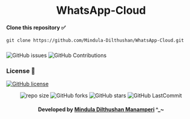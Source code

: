 <div align="center">

# WhatsApp-Cloud
</div>

#### Clone this repository ✅
```md
git clone https://github.com/Mindula-Dilthushan/WhatsApp-Cloud.git
```
###

![GitHub issues](https://img.shields.io/github/issues/Mindula-Dilthushan/WhatsApp-Cloud?&labelColor=black&color=eb3b5a&label=Issues&logo=issues&logoColor=black&style=for-the-badge)
![GitHub Contributions](https://img.shields.io/github/contributors/Mindula-Dilthushan/WhatsApp-Cloud?&labelColor=black&color=8854d0&style=for-the-badge)

### License 📝
[![GitHub license](https://img.shields.io/github/license/Mindula-Dilthushan/WhatsApp-Cloud?&labelColor=black&color=3867d6&style=for-the-badge)](https://github.com/Mindula-Dilthushan/WhatsApp-Cloud/blob/master/LICENSE)


<div align="center">

![repo size](https://img.shields.io/github/repo-size/Mindula-Dilthushan/WhatsApp-Cloud?label=Repo%20Size&style=for-the-badge&labelColor=black&color=20bf6b)
![GitHub forks](https://img.shields.io/github/forks/Mindula-Dilthushan/WhatsApp-Cloud?&labelColor=black&color=0fb9b1&style=for-the-badge)
![GitHub stars](https://img.shields.io/github/stars/Mindula-Dilthushan/WhatsApp-Cloud?&labelColor=black&color=f7b731&style=for-the-badge)
![GitHub LastCommit](https://img.shields.io/github/last-commit/Mindula-Dilthushan/WhatsApp-Cloud?logo=github&labelColor=black&color=d1d8e0&style=for-the-badge)

</div>

<div align="center"> 

#### Developed by [Mindula Dilthushan Manamperi](http://minduladilthushan.netlify.app/) ^_~
</div>
